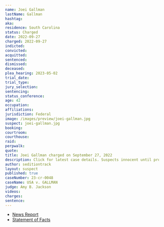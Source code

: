 ```yaml
---
name: Joei Gallman
lastName: Gallman
hashtag:
aka:
residence: South Carolina
status: Charged
date: 2022-09-27
charged: 2022-09-27
indicted:
convicted:
acquitted:
sentenced:
dismissed:
deceased:
plea_hearing: 2023-05-02
trial_date:
trial_type:
jury_selection:
sentencing:
status_conference:
age: 42
occupation:
affiliations:
jurisdiction: Federal
image: /images/preview/joei-gallman.jpg
suspect: joei-gallman.jpg
booking:
courtroom:
courthouse:
raid:
perpwalk:
quote:
title: Joei Gallman charged on September 27, 2022
description: Click for latest case details. Suspects innocent until proven guilty.
author: seditiontrack
layout: suspect
published: true
caseNumber: 23-cr-0048
caseName: USA v. GALLMAN
judge: Amy B. Jackson
videos:
charges:
sentence:
---
```

- [News Report](https://www.thestate.com/news/local/crime/article267161521.html)
- [Statement of Facts](https://extremism.gwu.edu/sites/g/files/zaxdzs2191/f/William%20Gallman%20Joei%20Gallman%20and%20Alan%20Culbertson%20Statement%20of%20Facts.pdf)
